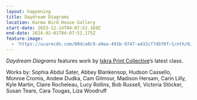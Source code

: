 ```yaml
---
layout: happening
title: Daydream Diagrams
location: Karma Bird House Gallery
start-date: 2023-12-14T04:07:52.169Z
end-date: 2024-02-01T04:07:52.175Z
feature-image:
  - 'https://ucarecdn.com/09dca0c9-a0ea-491b-9747-a432cf7dbf0f~1/nth/0/'
---
```

_Daydream Diagrams_ features work by [Iskra Print Collective](iskraprint.com)’s latest class.

Works by: Sophia Abdul Sater, Abbey Blankensop, Hudson Cassello, Monroe Cromis, Andew Dudka, Cam Gilmour, Madison Hersam, Carin Lilly, Kyle Martin, Claire Rocheleau, Lucy Rollins, Bob Russell, Victoria Stöcker, Susan Teare, Cara Tougas, Liza Woodruff
